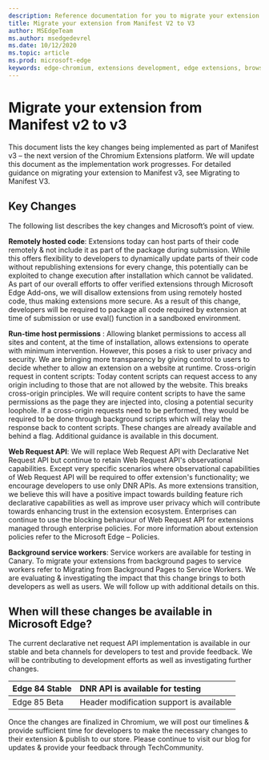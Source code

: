 ```yaml
---
description: Reference documentation for you to migrate your extension from Manifest V2 to V3
title: Migrate your extension from Manifest V2 to V3
author: MSEdgeTeam
ms.author: msedgedevrel
ms.date: 10/12/2020
ms.topic: article
ms.prod: microsoft-edge
keywords: edge-chromium, extensions development, edge extensions, browser extensions, addons, developer, manifest v3, migrate to manifest v3
---
```


# Migrate your extension from Manifest v2 to v3 

This document lists the key changes being implemented as part of Manifest v3 – the next version of the Chromium Extensions platform. We will update this document as the implementation work progresses. For detailed guidance on migrating your extension to Manifest v3, see Migrating to Manifest V3. 

## Key Changes

The following list describes the key changes and Microsoft’s point of view. 

**Remotely hosted code**: Extensions today can host parts of their code remotely & not include it as part of the package during submission. While this offers flexibility to developers to dynamically update parts of their code without republishing extensions for every change, this potentially can be exploited to change execution after installation which cannot be validated. As part of our overall efforts to offer verified extensions through Microsoft Edge Add-ons, we will disallow extensions from using remotely hosted code, thus making extensions more secure. As a result of this change, developers will be required to package all code required by extension at time of submission or use eval() function in a sandboxed environment. 

**Run-time host permissions** : Allowing blanket permissions to access all sites and content, at the time of installation, allows extensions to operate with minimum intervention. However, this poses a risk to user privacy and security. We are bringing more transparency by giving control to users to decide whether to allow an extension on a website at runtime. 
Cross-origin request in content scripts: Today content scripts can request access to any origin including to those that are not allowed by the website. This breaks cross-origin principles. We will require content scripts to have the same permissions as the page they are injected into, closing a potential security loophole. If a cross-origin requests need to be performed, they would be required to be done through background scripts which will relay the response back to content scripts. These changes are already available and behind a flag. Additional guidance is available in this document. 

**Web Request API**: We will replace Web Request API with Declarative Net Request API but continue to retain Web Request API's observational capabilities. Except very specific scenarios where observational capabilities of Web Request API will be required to offer extension's functionality; we encourage developers to use only DNR APIs. As more extensions transition, we believe this will have a positive impact towards building feature rich declarative capabilities as well as improve user privacy which will contribute towards enhancing trust in the extension ecosystem.
Enterprises can continue to use the blocking behaviour of Web Request API for extensions managed through enterprise policies. For more information about extension policies refer to the Microsoft Edge – Policies. 

**Background service workers**: Service workers are available for testing in Canary. To migrate your extensions from background pages to service workers refer to Migrating from Background Pages to Service Workers. We are evaluating & investigating the impact that this change brings to both developers as well as users. We will follow up with additional details on this. 

## When will these changes be available in Microsoft Edge?

The current declarative net request API implementation is available in our stable and beta channels for developers to test and provide feedback. We will be contributing to development efforts as well as investigating further changes. 

|Edge 84 Stable |DNR API is available for testing |
|:--- |:--- |  
|Edge 85 Beta |	Header modification support is available| 

Once the changes are finalized in Chromium, we will post our timelines & provide sufficient time for developers to make the necessary changes to their extension & publish to our store. 
Please continue to visit our blog for updates & provide your feedback through TechCommunity.

<!-- links -->  

[MicrosoftPartnerCenter]: https://partner.microsoft.com/dashboard/microsoftedge/public/login?ref=dd "Partner Center"  
